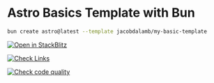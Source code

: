# Astro Basics Template with Bun

```zsh
bun create astro@latest --template jacobdalamb/my-basic-template
```

[![Open in StackBlitz](https://developer.stackblitz.com/img/open_in_stackblitz.svg)](https://stackblitz.com/github/jacobdalamb/my-basic-template)

[![Check Links](https://github.com/jacobdalamb/my-basic-template/actions/workflows/check_links.yml/badge.svg)](https://github.com/jacobdalamb/my-basic-template/actions/workflows/check_links.yml)

[![Check code quality](https://github.com/jacobdalamb/my-basic-template/actions/workflows/pull_request.yml/badge.svg)](https://github.com/jacobdalamb/my-basic-template/actions/workflows/pull_request.yml)
